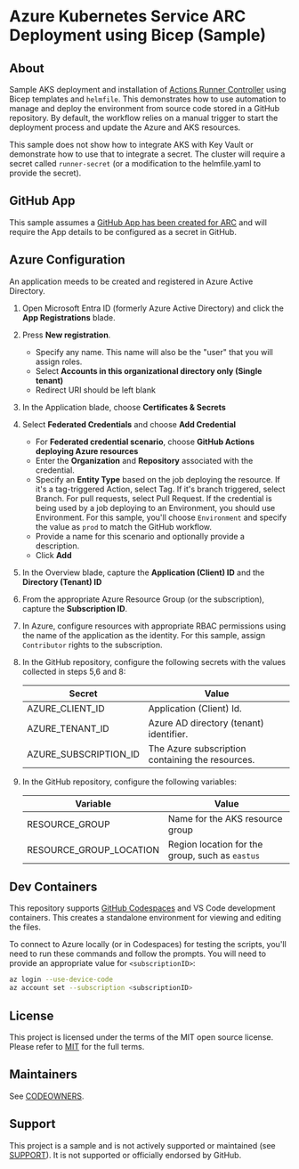 # Azure Kubernetes Service ARC Deployment using Bicep (Sample)

## About

Sample AKS deployment and installation of [Actions Runner Controller](https://docs.github.com/en/actions/hosting-your-own-runners/managing-self-hosted-runners-with-actions-runner-controller/about-actions-runner-controller) using Bicep templates and `helmfile`. This demonstrates how to use automation to manage and deploy the environment from source code stored in a GitHub repository. By default, the workflow relies on a manual trigger to start the deployment process and update the Azure and AKS resources.

This sample does not show how to integrate AKS with Key Vault or demonstrate how to use that to integrate a secret. The cluster will require a secret called `runner-secret` (or a modification to the helmfile.yaml to provide the secret).

## GitHub App

This sample assumes a [GitHub App has been created for ARC](https://docs.github.com/en/actions/hosting-your-own-runners/managing-self-hosted-runners-with-actions-runner-controller/authenticating-to-the-github-api#authenticating-arc-with-a-github-app) and will require the App details to be configured as a secret in GitHub.

## Azure Configuration

An application meeds to be created and registered in Azure Active Directory.

1. Open Microsoft Entra ID (formerly Azure Active Directory) and click the **App Registrations** blade.
1. Press **New registration**.
   - Specify any name. This name will also be the "user" that you will assign roles.
   - Select **Accounts in this organizational directory only (Single tenant)**
   - Redirect URI should be left blank
1. In the Application blade, choose **Certificates & Secrets**
1. Select **Federated Credentials** and choose **Add Credential**
   - For **Federated credential scenario**, choose **GitHub Actions deploying Azure resources** 
   - Enter the **Organization** and **Repository** associated with the credential.
   - Specify an **Entity Type** based on the job deploying the resource. If it's a 
     tag-triggered Action, select Tag. If it's branch triggered, select Branch. 
     For pull requests, select Pull Request. If the credential is being used by a
     job deploying to an Environment, you should use Environment. For this sample,
     you'll choose `Environment` and specify the value as `prod` to match the
     GitHub workflow.
   - Provide a name for this scenario and optionally provide a description.
   - Click **Add**
1. In the Overview blade, capture the **Application (Client) ID** and the **Directory (Tenant) ID**
1. From the appropriate Azure Resource Group (or the subscription), capture the **Subscription ID**.
1. In Azure, configure resources with appropriate RBAC permissions using the name of the application as the identity. For this sample, assign `Contributor` rights to the subscription. 
1. In the GitHub repository, configure the following secrets with the values collected in steps 5,6 and 8:

   | Secret                | Value                                                |
   | --------------------- | ---------------------------------------------------- |
   | AZURE_CLIENT_ID       | Application (Client) Id.                             |
   | AZURE_TENANT_ID       | Azure AD directory (tenant) identifier.              |
   | AZURE_SUBSCRIPTION_ID | The Azure subscription containing the resources.     |
1. In the GitHub repository, configure the following variables:
  
   | Variable                | Value                                                |
   | ----------------------- | ---------------------------------------------------- |
   | RESOURCE_GROUP          | Name for the AKS resource group                      |
   | RESOURCE_GROUP_LOCATION | Region location for the group, such as `eastus`      |


## Dev Containers
This repository supports [GitHub Codespaces](https://github.com/features/codespaces) and VS Code development containers. This creates a standalone environment for viewing and editing the files.

To connect to Azure locally (or in Codespaces) for testing the scripts, you'll need to run these commands and follow the prompts. You will need to provide an appropriate value for `<subscriptionID>`:

```bash
az login --use-device-code
az account set --subscription <subscriptionID>
```

## License 

This project is licensed under the terms of the MIT open source license. Please refer to [MIT](./LICENSE) for the full terms.

## Maintainers 

See [CODEOWNERS](CODEOWNERS).

## Support

This project is a sample and is not actively supported or maintained (see [SUPPORT](SUPPORT.md)). It is not supported or officially endorsed by GitHub.

